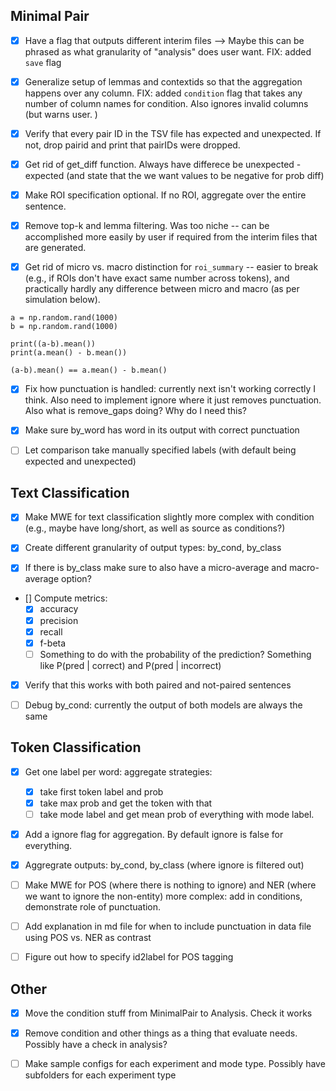 ## Minimal Pair

 - [x] Have a flag that outputs different interim files --> Maybe this can be phrased as what granularity of "analysis" does user want. FIX: added `save` flag


 - [x] Generalize setup of lemmas and contextids so that the aggregation happens over any column. FIX: added `condition` flag that takes any number of column names for condition. Also ignores invalid columns (but warns user. )


 - [x] Verify that every pair ID in the TSV file has expected and unexpected. If not, drop pairid and print that pairIDs were dropped. 

 - [x] Get rid of get_diff function. Always have differece be unexpected - expected (and state that the we want values to be negative for prob diff) 

 - [x] Make ROI specification optional. If no ROI, aggregate over the entire sentence. 

 - [x] Remove top-k and lemma filtering. Was too niche -- can be accomplished more easily by user if required from the interim files that are generated. 

 - [x] Get rid of micro vs. macro distinction for `roi_summary` -- easier to break (e.g., if ROIs don't have exact same number across tokens), and practically hardly any difference between micro and macro (as per simulation below). 
  ```
a = np.random.rand(1000)
b = np.random.rand(1000)

print((a-b).mean())
print(a.mean() - b.mean())

(a-b).mean() == a.mean() - b.mean()
 ```

- [x] Fix how punctuation is handled: currently next isn't working correctly I think. Also need to implement ignore where it just removes punctuation. Also what is remove_gaps doing? Why do I need this? 

- [x] Make sure by_word has word in its output with correct punctuation

 - [ ] Let comparison take manually specified labels (with default being expected and unexpected)


## Text Classification

- [x] Make MWE for text classification slightly more complex with condition (e.g., maybe have long/short, as well as source as conditions?)

- [x] Create different granularity of output types: by_cond, by_class 

- [x] If there is by_class make sure to also have a micro-average and macro-average option? 

- [] Compute metrics:
    - [x] accuracy
    - [x] precision
    - [x] recall
    - [x] f-beta 
    - [ ] Something to do with the probability of the prediction? Something like P(pred | correct) and P(pred | incorrect)

- [x] Verify that this works with both paired and not-paired sentences

- [ ] Debug by_cond: currently the output of both models are always the same


## Token Classification
- [x] Get one label per word: aggregate strategies:
    - [x] take first token label and prob
    - [x] take max prob and get the token with that
    - [ ] take mode label and get mean prob of everything with mode label.   
- [x] Add a ignore flag for aggregation. By default ignore is false for everything.
- [x] Aggregrate outputs: by_cond, by_class (where ignore is filtered out)
- [ ] Make MWE for POS (where there is nothing to ignore) and NER (where we want to ignore the non-entity) more complex: add in conditions, demonstrate role of punctuation.
- [ ] Add explanation in md file for when to include punctuation in data file using POS vs. NER as contrast
- [ ] Figure out how to specify id2label for POS tagging 


## Other

- [x] Move the condition stuff from MinimalPair to Analysis. Check it works
- [x] Remove condition and other things as a thing that evaluate needs. Possibly have a check in analysis?
- [ ] Make sample configs for each experiment and mode type. Possibly have subfolders for each experiment type

